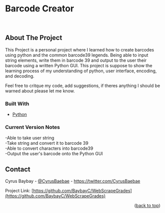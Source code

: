 # Barcode Creator

<div id="top"></div>

<br />


<!-- ABOUT THE PROJECT -->
## About The Project
This Project is a personal project where I learned how to create barcodes using python and the common barcode39 legends. Being able to input string elements, write them in barcode 39 and output to the user their barcode using a written Python GUI. This project is suppose to show the learning process of my understanding of python, user interface, encoding, and decoding.

Feel free to critque my code, add suggestions, if theres anything I should be warned about please let me know.

### Built With

* [Python](https://www.python.org/)

### Current Version Notes

-Able to take user string                                      
-Take string and convert it to barcode 39                                                
-Able to convert characters into barcode39                                                                  
-Output the user's barcode onto the Python GUI                                     

<!-- CONTACT -->
## Contact

Cyrus Baybay - [@CyrusBaebae](https://twitter.com/CyrusBaebae) - https://twitter.com/CyrusBaebae

Project Link: [https://github.com/BaybayC/WebScrapeGrades](https://github.com/BaybayC/WebScrapeGrades)

<p align="right">(<a href="#top">back to top</a>)</p>
